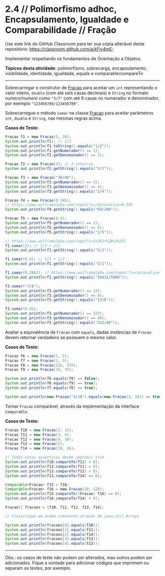 # 2.4 // Polimorfismo adhoc, Encapsulamento, Igualdade e Comparabilidade // Fração

Use este link do GitHub Classroom para ter sua cópia alterável deste repositório: <https://classroom.github.com/a/kFjy4mE->

Implementar respeitando os fundamentos de Orientação a Objetos.

**Tópicos desta atividade:** polimorfismo, sobrecarga, encapsulamento, visibilidade, identidade, igualdade, equals e comparable/compareTo

---

Sobrecarregar o construtor de [Fracao](src/modelo/Fracao.java) para aceitar um `int` representando o valor inteiro, `double` (com até seis casas decimais) e `String` no formato _numero/numero_ como `"3/7"` com até 9 casas no numerador e denominador, por exemplo `"123456789/123456789"`.

Sobrecarregue o método `somar` na classe [Fracao](src/modelo/Fracao.java) para aceitar parâmetros `int`, `double` e `String`, nas mesmas regras acima.

**Casos de Teste:**

```java
Fracao f1 = new Fracao(5, 10);
System.out.println(f1); // 1/2
System.out.println(f1.toString().equals("1/2"));
System.out.println(f1.getNumerador() == 1);
System.out.println(f1.getDenominador() == 2);

Fracao f2 = new Fracao(3); // 3 inteiros
System.out.println(f2.getString().equals("3/1"));

Fracao f3 = new Fracao("30/40");
System.out.println(f3.getNumerador() == 3);
System.out.println(f3.getDenominador() == 4);
System.out.println(f3.getString().equals("3/4"));

Fracao f4 = new Fracao(0.345);
// https://www.wolframalpha.com/input/?i=rationalize+0.345
System.out.println(f4.getString().equals("69/200"));

Fracao f5 = new Fracao(0.4);
System.out.println(f5.getNumerador() == 2);
System.out.println(f5.getDenominador() == 5);
System.out.println(f5.getString().equals("2/5"));

// https://www.wolframalpha.com/input?i=1%2F2+%2B+2%2F1
f1.somar(2); // 1/2 + 2/1
System.out.println(f1.getString().equals("5/2"));

f1.somar(0.5); // 5/2 + 1/2
System.out.println(f1.getString().equals("3/1"));

f1.somar(0.2862); // https://www.wolframalpha.com/input/?i=rationalize+0.2862
System.out.println(f1.getString().equals("16431/5000"));

f3.somar("7/8");
System.out.println(f3.getNumerador() == 13);
System.out.println(f3.getDenominador() == 8);
System.out.println(f3.getString().equals("13/8"));

f3.somar(6.45);
System.out.println(f3.getNumerador() == 323);
System.out.println(f3.getDenominador() == 40);
System.out.println(f3.getString().equals("323/40"));
```


Avaliar a equivalência de `Fracao` com `equals`, dadas instâncias de `Fracao` devem retornar verdadeiro se possuem o mesmo valor.

**Casos de Teste:**

```java
Fracao f6 = new Fracao(1, 5);
Fracao f7 = new Fracao(1, 3);
Fracao f8 = new Fracao(125, 375);
Fracao f9 = new Fracao(15, 75);

System.out.println(f6.equals(f8) == false);
System.out.println(f6.equals(f9) == true);
System.out.println(f7.equals(f8) == true);

System.out.println(new Fracao("3/19").equals(new Fracao(3, 19)) == true);
```

Tornar `Fracao` comparável, através da implementação da interface `Comparable`.

**Casos de Teste:**

```java
Fracao f10 = new Fracao(2, 12);
Fracao f11 = new Fracao(3, 4);
Fracao f12 = new Fracao(9, 10);
Fracao f13 = new Fracao(5);
Fracao f14 = new Fracao(18, 24);

// Todas estas assertivas devem imprimir true
System.out.println(f10.compareTo(f11) < 0);
System.out.println(f12.compareTo(f11) > 0);
System.out.println(f13.compareTo(f12) > 0);
System.out.println(f11.compareTo(f14) == 0);

Comparable<Fracao> f15 = f10;
Comparable<Fracao> f16 = new Fracao(20, 120);
System.out.println(f15.compareTo((Fracao) f16) == 0);
System.out.println(f16.compareTo(f14) < 0);

Fracao[] fracoes = {f10, f11, f12, f13, f14};

// Classifique em ordem crescente através de java.util.Arrays

System.out.println(fracoes[0].equals(f10));
System.out.println(fracoes[1].equals(f11));
System.out.println(fracoes[2].equals(f14));
System.out.println(fracoes[3].equals(f12));
System.out.println(fracoes[4].equals(f13));
```

---
Obs.: os casos de teste não podem ser alterados, mas outros podem ser adicionados. Fique a vontade para adicionar códigos que imprimem ou separam os testes, por exemplo.
